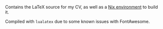 Contains the LaTeX source for my CV, as well as a [Nix environment](https://nixos.org/nix/) to build it.

Compiled with `lualatex` due to some known issues with FontAwesome.
